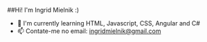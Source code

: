 ##Hi! I'm Ingrid Mielnik :)

- 🌱 I'm currently learning HTML, Javascript, CSS, Angular and C#
- 📫 Contate-me no email: ingridmielnik@gmail.com

